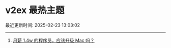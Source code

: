 # v2ex 最热主题

最近更新时间: 2025-02-23 13:03:02

--- 
1. [月薪 1.4w 的程序员，应该升级 Mac 吗？](https://www.v2ex.com/t/1113570) 
